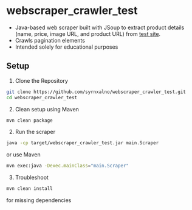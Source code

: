 # webscraper_crawler_test
- Java-based web scraper built with JSoup to extract product details (name, price, image URL, and product URL) from <a href="https://www.scrapingcourse.com/ecommerce/">test site</a>.
- Crawls pagination elements
- Intended solely for educational purposes

## Setup
1. Clone the Repository
```sh
git clone https://github.com/syrnxalno/webscraper_crawler_test.git
cd webscraper_crawler_test
```
2. Clean setup using Maven
```sh
mvn clean package
```
2. Run the scraper
```sh
java -cp target/webscraper_crawler_test.jar main.Scraper
```
or use Maven
```sh
mvn exec:java -Dexec.mainClass="main.Scraper"
```
3. Troubleshoot
```sh
mvn clean install
```
for missing dependencies

